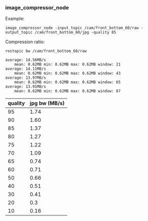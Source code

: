 ### image_compressor_node

Example:

```
image_compressor_node -input_topic /cam/front_bottom_60/raw -output_topic /cam/front_bottom_60/jpg -quality 85
```

Compression ratio:
```
rostopic bw /cam/front_bottom_60/raw

average: 14.56MB/s
	mean: 0.62MB min: 0.62MB max: 0.62MB window: 21
average: 14.11MB/s
	mean: 0.62MB min: 0.62MB max: 0.62MB window: 43
average: 13.97MB/s
	mean: 0.62MB min: 0.62MB max: 0.62MB window: 65
average: 13.91MB/s
	mean: 0.62MB min: 0.62MB max: 0.62MB window: 87
```


|quality|jpg bw (MB/s)|
|-------|-------------|
|95|1.74|
|90|1.60|
|85|1.37|
|80|1.27|
|75|1.22|
|70|1.09|
|65|0.74|
|60|0.71|
|50|0.66|
|40|0.51|
|30|0.41|
|20|0.3|
|10|0.16|

